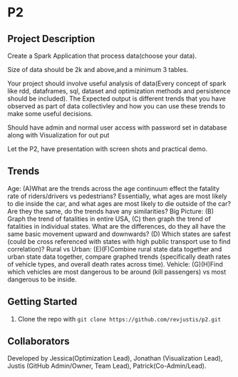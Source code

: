 # P2

## Project Description
Create a Spark Application that process data(choose your data).

Size of data should be 2k and above,and a minimum 3 tables.

Your project  should involve useful analysis of data(Every concept of spark like rdd, dataframes, sql, dataset and optimization methods  and  persistence should be included). The Expected output is different trends that you have observed as part of data collectivley and how you can use these trends to make some useful decisions.

Should have admin and normal user access with password set in database along with Visualization  for out put 

Let the P2, have presentation with screen shots and practical demo.

## Trends
Age: (A)What are the trends across the age continuum effect the fatality rate of riders/drivers vs pedestrians? Essentially, what ages are most likely to die inside the car, and what ages are most likely to die outside of the car? Are they the same, do the trends have any similarities?
Big Picture: (B) Graph the trend of fatalities in entire USA, (C) then graph the trend of fatalities in individual states. What are the differences, do they all have the same basic movement upward and downwards? (D) Which states are safest (could be cross referenced with states with high public transport use to find correlation)?
Rural vs Urban: (E)(F)Combine rural state data together and urban state data together, compare graphed trends (specifically death rates of vehicle types, and overall death rates across time).
Vehicle: (G)(H)Find which vehicles are most dangerous to be around (kill passengers) vs most dangerous to be inside.

## Getting Started
1. Clone the repo with `git clone https://github.com/revjustis/p2.git`

## Collaborators
Developed by Jessica(Optimization Lead), Jonathan (Visualization Lead), Justis (GitHub Admin/Owner, Team Lead), Patrick(Co-Admin/Lead).
